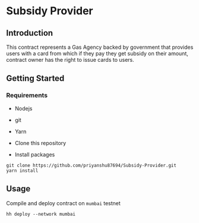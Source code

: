 # Subsidy Provider

## Introduction

This contract represents a Gas Agency backed by government that provides users with a card from which if they pay they get subsidy on their amount, contract owner has the right to issue cards to users.

## Getting Started

### Requirements
* Nodejs
* git
* Yarn

* Clone this repository 
* Install packages

```
git clone https://github.com/priyanshu87694/Subsidy-Provider.git
yarn install
```

## Usage

Compile and deploy contract on `mumbai` testnet

```
hh deploy --network mumbai
```